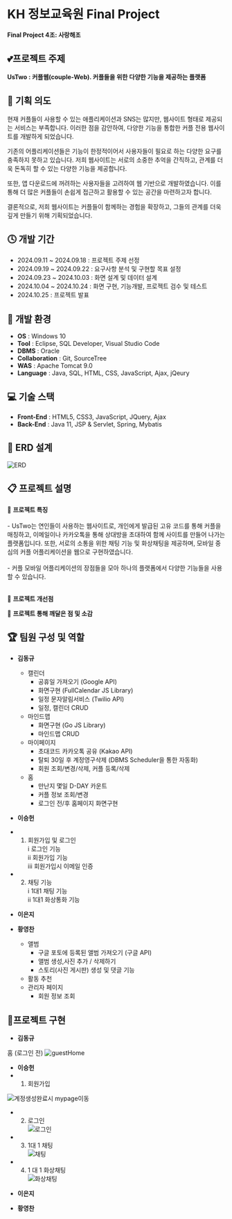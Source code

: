 # KH 정보교육원 Final Project
**Final Project 4조: 사랑해조**

## 💕프로젝트 주제
**UsTwo : 커플웹(couple-Web). 커플들을 위한 다양한 기능을 제공하는 플랫폼**

## 💑 기획 의도

현재 커플들이 사용할 수 있는 애플리케이션과 SNS는 많지만, 웹사이트 형태로 제공되는 서비스는 부족합니다. 이러한 점을 감안하여, 다양한 기능을 통합한 커플 전용 웹사이트를 개발하게 되었습니다.

기존의 어플리케이션들은 기능이 한정적이어서 사용자들이 필요로 하는 다양한 요구를 충족하지 못하고 있습니다. 저희 웹사이트는 서로의 소중한 추억을 간직하고, 관계를 더욱 돈독히 할 수 있는 다양한 기능을 제공합니다.

또한, 앱 다운로드에 꺼려하는 사용자들을 고려하여 웹 기반으로 개발하였습니다. 이를 통해 더 많은 커플들이 손쉽게 접근하고 활용할 수 있는 공간을 마련하고자 합니다.

결론적으로, 저희 웹사이트는 커플들이 함께하는 경험을 확장하고, 그들의 관계를 더욱 깊게 만들기 위해 기획되었습니다.


## 🕓 개발 기간
- 2024.09.11 ~ 2024.09.18 : 프로젝트 주제 선정
- 2024.09.19 ~ 2024.09.22 : 요구사항 분석 및 구현할 목표 설정
- 2024.09.23 ~ 2024.10.03 : 화면 설계 및 데이터 설계
- 2024.10.04 ~ 2024.10.24 : 화면 구현, 기능개발, 프로젝트 검수 및 테스트
- 2024.10.25 : 프로젝트 발표

## 🔎 개발 환경
- **OS** : Windows 10
- **Tool** : Eclipse, SQL Developer, Visual Studio Code
- **DBMS** : Oracle
- **Collaboration** : Git, SourceTree
- **WAS** : Apache Tomcat 9.0
- **Language** : Java, SQL, HTML, CSS, JavaScript, Ajax, jQeury

## 💻 기술 스택
- **Front-End** : HTML5, CSS3, JavaScript, JQuery, Ajax
- **Back-End** : Java 11, JSP & Servlet, Spring, Mybatis

## 🔑 ERD 설계
![ERD](https://github.com/user-attachments/assets/dcfa2079-3f9d-41a2-862e-9611bdfce516)

## 📋 프로젝트 설명 
📌 **프로젝트 특징**
    <br><br>
    - UsTwo는 연인들이 사용하는 웹사이트로, 개인에게 발급된 고유 코드를 통해 커플을 매칭하고, 이메일이나 카카오톡을 통해 상대방을 초대하여 함께 사이트를 만들어 나가는 플랫폼입니다. 또한, 서로의 소통을 위한 채팅 기능 및 화상채팅을 제공하며, 모바일 중심의 커플 어플리케이션을 웹으로 구현하였습니다.
    <br><br>
    - 커플 모바일 어플리케이션의 장점들을 모아 하나의 플랫폼에서 다양한 기능들을 사용할 수 있습니다.
    <br><br>

 
    

📌 **프로젝트 개선점**

📌 **프로젝트 통해 깨달은 점 및 소감**



## 🏆 팀원 구성 및 역할

- **김동규**
    - 캘린더
        - 공휴일 가져오기 (Google API)
        - 화면구현 (FullCalendar JS Library)
        - 일정 문자알림서비스 (Twilio API)
        - 일정, 캘린더 CRUD
    - 마인드맵
        - 화면구현 (Go JS Library)
        - 마인드맵 CRUD
    - 마이페이지
        - 초대코드 카카오톡 공유 (Kakao API)
        - 탈퇴 30일 후 계정영구삭제 (DBMS Scheduler을 통한 자동화)
        - 회원 조회/변경/삭제, 커플 등록/삭제
    - 홈
        - 만난지 몇일 D-DAY 카운트
        - 커플 정보 조회/변경
        - 로그인 전/후 홈페이지 화면구현

- **이승헌**
- 1. 회원가입 및 로그인 <br>
 i 로그인 기능 <br>
 ii 회원가입 기능<br>
 iii 회원가입시 이메일 인증<br>
- 2. 채팅 기능<br>
 i 1대1 채팅 기능 <br>
 ii 1대1 화상통화 기능 <br>
- **이은지**

- **황영찬**
    - 앨범
        - 구글 포토에 등록된 앨범 가져오기 (구글 API)
        - 앨범 생성,사진 추가 / 삭제하기
        - 스토리(사진 게시판) 생성 및 댓글 기능
    - 활동 추천
    - 관리자 페이지
        - 회원 정보 조회

## 👊프로젝트 구현

- **김동규**

홈 (로그인 전)
![guestHome](https://github.com/user-attachments/assets/9bd048f1-e3c6-4067-902f-3a4ca8d6bc18)

- **이승헌**
- 1. 회원가입 <br>

![계정생성완료시 mypage이동](https://github.com/user-attachments/assets/e4829ffc-c34e-4d2b-933c-d2042b235950)
- 2. 로그인<br>
![로그인]()
- 3. 1대 1 채팅<br>
![채팅]()
- 4. 1 대 1 화상채팅 <br>
![화상채팅]()

- **이은지**

- **황영찬**